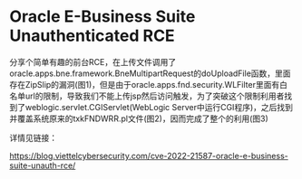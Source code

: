 # Oracle E-Business Suite Unauthenticated RCE

分享个简单有趣的前台RCE，在上传文件调用了oracle.apps.bne.framework.BneMultipartRequest的doUploadFile函数，里面存在ZipSlip的漏洞(图1)，但是由于oracle.apps.fnd.security.WLFilter里面有白名单url的限制，导致我们不能上传jsp然后访问触发，为了突破这个限制利用者找到了weblogic.servlet.CGIServlet(WebLogic Server中运行CGI程序)，之后找到并覆盖系统原来的txkFNDWRR.pl文件(图2)，因而完成了整个的利用(图3)

详情见链接：

https://blog.viettelcybersecurity.com/cve-2022-21587-oracle-e-business-suite-unauth-rce/
